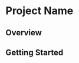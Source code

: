 # Project Name

## Overview
<!-- Provide a high level overview of what this application is and why you are building it, beyond the fact that it's an assignment. (i.e. What's your problem domain?) Also a good idea to include a link to a deployed or live version of your project. -->

## Getting Started
<!-- What are the steps a user must take in order to build this app on their own machine and get it running?-->


<!--

    Feel free to include other sections like "Features", "Known Bugs", "Acknowledgements".
    
    Here's a useful resource explaining why your README matters: 
        https://medium.com/@meakaakka/a-beginners-guide-to-writing-a-kickass-readme-7ac01da88ab3
    Here's a list of awesome README examples: 
        https://github.com/matiassingers/awesome-readme

-->